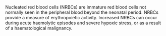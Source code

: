 Nucleated red blood cells (NRBCs) are immature red blood cells not normally seen in the peripheral blood beyond the neonatal period. NRBCs provide a measure of erythropoietic activity. Increased NRBCs can occur during acute haemolytic episodes and severe hypoxic stress, or as a result of a haematological malignancy.